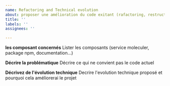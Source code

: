 ```yaml
---
name: Refactoring and Technical evolution
about: proposer une amélioration du code exitant (rafactoring, restructuration, changement de responsabilité de composant...
title: ''
labels: ''
assignees: ''

---
```


**les composant concernés**
Lister les composants (service moleculer, package npm, documentation...) 

**Décrire la problématique**
Décrire ce qui ne convient pas le code actuel

**Décrivez de l'évolution technique**
Decrire l'evolution technique proposé et pourquoi cela améliorerai le projet
